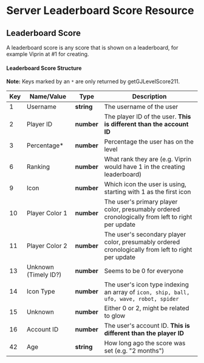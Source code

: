 # Server Leaderboard Score Resource

## Leaderboard Score

A leaderboard score is any score that is shown on a leaderboard, for example Viprin at #1 for creating.

#### Leaderboard Score Structure

**Note:** Keys marked by an `*` are only returned by getGJLevelScore211.

| Key | Name/Value                | Type                                         | Description                                                              
|-----|---------------------------|----------------------------------------------|--------------------------------------------------------------------------
| 1   | Username				  | **string**									 | The username of the user
| 2   | Player ID				  | **number**									 | The player ID of the user. **This is different than the account ID**
| 3   | Percentage*				  | **number**									 | Percentage the user has on the level
| 6   | Ranking					  | **number**									 | What rank they are (e.g. Viprin would have 1 in the creating leaderboard)
| 9   | Icon					  | **number**									 | Which icon the user is using, starting with 1 as the first icon
| 10  | Player Color 1			  | **number**									 | The user's primary player color, presumably ordered cronologically from left to right per update
| 11  | Player Color 2			  | **number**									 | The user's secondary player color, presumably ordered cronologically from left to right per update
| 13  | Unknown (Timely ID?)	  | **number**									 | Seems to be 0 for everyone
| 14  | Icon Type				  | **number**									 | The user's icon type indexing an array of `icon, ship, ball, ufo, wave, robot, spider`
| 15  | Unknown					  | **number**									 | Either 0 or 2, might be related to glow
| 16  | Account ID				  | **number**									 | The user's account ID. **This is different than the player ID**
| 42  | Age						  | **string** 									 | How long ago the score was set (e.g. "2 months")